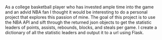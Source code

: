 As a college basketball player who has invested ample time into the game and an advid NBA fan I thought it would be interesting to do a personal project that explores this passion of mine. The goal of this project is to use the NBA API and sift through the returned json objects to get the statistic leaders of points, assists, rebounds, blocks, and steals per game. I create a dictionary of all the statistic leaders and output it to a url using Flask. 
